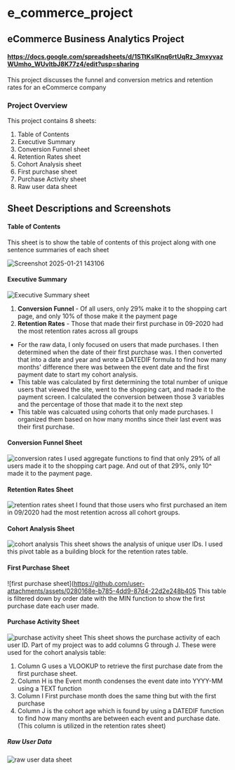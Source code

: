 # e_commerce_project

## eCommerce Business Analytics Project

#### https://docs.google.com/spreadsheets/d/1STtKsIKnq6rtUqRz_3mxyvazWUmho_WUvItbJ8K77z4/edit?usp=sharing

This project discusses the funnel and conversion metrics and retention rates for an eCommerce company

### Project Overview
This project contains 8 sheets:
1. Table of Contents
2. Executive Summary
3. Conversion Funnel sheet
4. Retention Rates sheet
5. Cohort Analysis sheet
6. First purchase sheet
7. Purchase Activity sheet
8. Raw user data sheet

## Sheet Descriptions and Screenshots

#### Table of Contents
This sheet is to show the table of contents of this project along with one sentence summaries of each sheet

![Screenshot 2025-01-21 143106](https://github.com/user-attachments/assets/ff96c21a-c6d5-4617-b50e-de887b464543)

#### Executive Summary
![Executive Summary sheet](https://github.com/user-attachments/assets/6e87c3f8-a623-457a-b9a4-e072f7d9c075)
1. **Conversion Funnel** - Of all users, only 29% make it to the shopping cart page, and only 10% of those make it the payment page
2. **Retention Rates** - Those that made their first purchase in 09-2020 had the most retention rates across all groups
- For the raw data, I only focused on users that made purchases. I then determined when the date of their first purchase was. 
I then converted that into a date and year and wrote a DATEDIF formula to find how many months' difference there was between the event date and the first payment date to start my cohort analysis.
- This table was calculated by first determining the total number of unique users that viewed the site, went to the shopping cart, and made it to the payment screen. 
I calculated the conversion between those 3 variables and the percentage of those that made it to the next step
- This table was calcuated using cohorts that only made purchases. I organized them based on how many months since their last event was their first purchase. 

#### Conversion Funnel Sheet
![conversion rates](https://github.com/user-attachments/assets/1f4c6739-63ae-4ac2-a25b-6a230ef19eea)
I used aggregate functions to find that only 29% of all users made it to the shopping cart page. And out of that 29%, only 10^ made it to the payment page.

#### Retention Rates Sheet
![retention rates sheet](https://github.com/user-attachments/assets/42041dad-2e5f-4fe1-9053-cbbb1956b9d1)
I found that those users who first purchased an item in 09/2020 had the most retention across all cohort groups.

#### Cohort Analysis Sheet
![cohort analysis](https://github.com/user-attachments/assets/8107718b-8762-4ad5-84db-e35ec4c3cd7f)
This sheet shows the analysis of unique user IDs. I used this pivot table as a building block for the retention rates table. 

#### First Purchase Sheet
![first purchase sheet](https://github.com/user-attachments/assets/0280168e-b785-4dd9-87d4-22d2e248b405
This table is filtered down by order date with the MIN function to show the first purchase date each user made.

#### Purchase Activity Sheet
![purchase activity sheet](https://github.com/user-attachments/assets/749cb8a9-dd47-4727-80ca-ea18bd133c42)
This sheet shows the purchase activity of each user ID. Part of my project was to add columns G through J. These were used for the cohort analysis table:
1. Column G uses a VLOOKUP to retrieve the first purchase date from the first purchase sheet.
2. Column H is the Event month condenses the event date into YYYY-MM using a TEXT function
3. Column I First purchase month does the same thing but with the first purchase
4. Column J is the cohort age which is found by using a DATEDIF function to find how many months are between each event and purchase date. (This column is utilized in the retention rates sheet)

##### Raw User Data

![raw user data sheet](https://github.com/user-attachments/assets/ea32aae4-a7a8-4dac-9c46-bf542acf9469)
